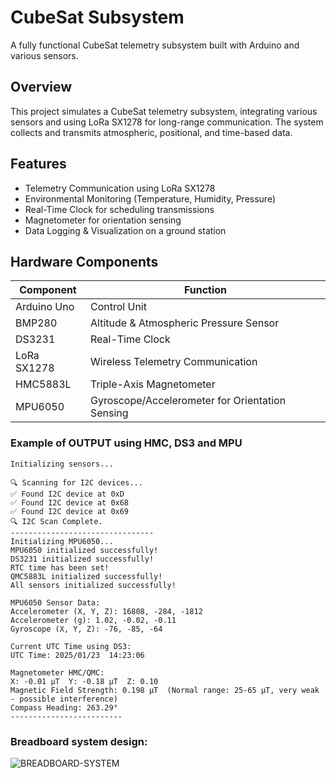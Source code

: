 # CubeSat Subsystem

A fully functional CubeSat telemetry subsystem built with Arduino and various sensors.

## Overview

This project simulates a CubeSat telemetry subsystem, integrating various sensors and using LoRa SX1278 for long-range communication. The system collects and transmits atmospheric, positional, and time-based data.

## Features

- Telemetry Communication using LoRa SX1278
- Environmental Monitoring (Temperature, Humidity, Pressure)
- Real-Time Clock for scheduling transmissions
- Magnetometer for orientation sensing
- Data Logging & Visualization on a ground station

## Hardware Components

| Component        | Function                                        |
|-----------------|------------------------------------------------|
| Arduino Uno | Control Unit | 
| BMP280 | Altitude & Atmospheric Pressure Sensor | 
| DS3231 | Real-Time Clock |
| LoRa SX1278 | Wireless Telemetry Communication | 
| HMC5883L | Triple-Axis Magnetometer |
| MPU6050 | Gyroscope/Accelerometer for Orientation Sensing |

### Example of OUTPUT using HMC, DS3 and MPU

```shell script
Initializing sensors...

🔍 Scanning for I2C devices...
✅ Found I2C device at 0xD
✅ Found I2C device at 0x68
✅ Found I2C device at 0x69
🔍 I2C Scan Complete.
--------------------------------
Initializing MPU6050...
MPU6050 initialized successfully!
DS3231 initialized successfully!
RTC time has been set!
QMC5883L initialized successfully!
All sensors initialized successfully!

MPU6050 Sensor Data:
Accelerometer (X, Y, Z): 16808, -284, -1812
Accelerometer (g): 1.02, -0.02, -0.11
Gyroscope (X, Y, Z): -76, -85, -64

Current UTC Time using DS3:
UTC Time: 2025/01/23  14:23:06

Magnetometer HMC/QMC:
X: -0.01 µT  Y: -0.18 µT  Z: 0.10
Magnetic Field Strength: 0.198 µT  (Normal range: 25-65 µT, very weak - possible interference)
Compass Heading: 263.29° 
-------------------------
```
### Breadboard system design:
![BREADBOARD-SYSTEM](https://github.com/user-attachments/assets/3f7a6421-bc16-4017-bb5a-60546074a683)

